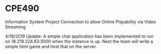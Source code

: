 # CPE490
Information System Project
Connection to allow Online Playability via Video Streaming

4/19/2019 Update:
A simple chat application has been implemented to run on 18.219.224.83:3000 when the instance is up. Next the team will write a simple html game and host that on the server.
